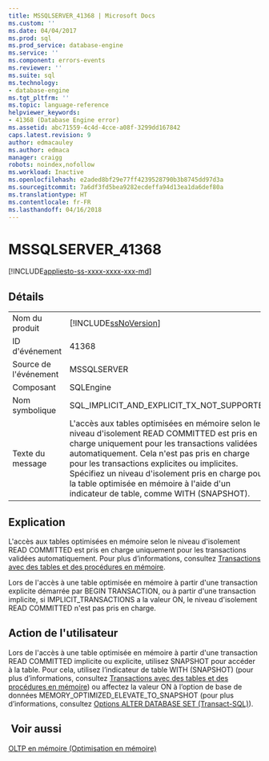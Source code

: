 ```yaml
---
title: MSSQLSERVER_41368 | Microsoft Docs
ms.custom: ''
ms.date: 04/04/2017
ms.prod: sql
ms.prod_service: database-engine
ms.service: ''
ms.component: errors-events
ms.reviewer: ''
ms.suite: sql
ms.technology:
- database-engine
ms.tgt_pltfrm: ''
ms.topic: language-reference
helpviewer_keywords:
- 41368 (Database Engine error)
ms.assetid: abc71559-4c4d-4cce-a08f-3299dd167842
caps.latest.revision: 9
author: edmacauley
ms.author: edmaca
manager: craigg
robots: noindex,nofollow
ms.workload: Inactive
ms.openlocfilehash: e2aded8bf29e77ff4239528790b3b8745dd97d3a
ms.sourcegitcommit: 7a6df3fd5bea9282ecdeffa94d13ea1da6def80a
ms.translationtype: HT
ms.contentlocale: fr-FR
ms.lasthandoff: 04/16/2018
---
```

# <a name="mssqlserver41368"></a>MSSQLSERVER_41368
[!INCLUDE[appliesto-ss-xxxx-xxxx-xxx-md](../../includes/appliesto-ss-xxxx-xxxx-xxx-md.md)]
  
## <a name="details"></a>Détails  
  
|||  
|-|-|  
|Nom du produit|[!INCLUDE[ssNoVersion](../../includes/ssnoversion-md.md)]|  
|ID d'événement|41368|  
|Source de l'événement|MSSQLSERVER|  
|Composant|SQLEngine|  
|Nom symbolique|SQL_IMPLICIT_AND_EXPLICIT_TX_NOT_SUPPORTED|  
|Texte du message|L'accès aux tables optimisées en mémoire selon le niveau d'isolement READ COMMITTED est pris en charge uniquement pour les transactions validées automatiquement. Cela n'est pas pris en charge pour les transactions explicites ou implicites. Spécifiez un niveau d'isolement pris en charge pour la table optimisée en mémoire à l'aide d'un indicateur de table, comme WITH (SNAPSHOT).|  
  
## <a name="explanation"></a>Explication  
L'accès aux tables optimisées en mémoire selon le niveau d'isolement READ COMMITTED est pris en charge uniquement pour les transactions validées automatiquement. Pour plus d’informations, consultez [Transactions avec des tables et des procédures en mémoire](~/relational-databases/in-memory-oltp/transactions-with-memory-optimized-tables.md).  
  
Lors de l'accès à une table optimisée en mémoire à partir d'une transaction explicite démarrée par BEGIN TRANSACTION, ou à partir d'une transaction implicite, si IMPLICIT_TRANSACTIONS a la valeur ON, le niveau d'isolement READ COMMITTED n'est pas pris en charge.  
  
## <a name="user-action"></a>Action de l'utilisateur  
Lors de l'accès à une table optimisée en mémoire à partir d'une transaction READ COMMITTED implicite ou explicite, utilisez SNAPSHOT pour accéder à la table. Pour cela, utilisez l’indicateur de table WITH (SNAPSHOT) (pour plus d’informations, consultez [Transactions avec des tables et des procédures en mémoire](~/relational-databases/in-memory-oltp/transactions-with-memory-optimized-tables.md)) ou affectez la valeur ON à l’option de base de données MEMORY_OPTIMIZED_ELEVATE_TO_SNAPSHOT (pour plus d’informations, consultez [Options ALTER DATABASE SET &#40;Transact-SQL&#41;](~/t-sql/statements/alter-database-transact-sql.md)).  
  
## <a name="see-also"></a> Voir aussi  
[OLTP en mémoire &#40;Optimisation en mémoire&#41;](~/relational-databases/in-memory-oltp/in-memory-oltp-in-memory-optimization.md)  
  
